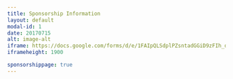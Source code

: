 ```yaml
---
title: Sponsorship Information
layout: default
modal-id: 1
date: 20170715
alt: image-alt
iframe: https://docs.google.com/forms/d/e/1FAIpQLSdplPZsntadGGiD9zFIh_dG8g-1HZla7zwOLW1Fv-QAKYbyWQ/viewform?embedded=true
iframeheight: 1900

sponsorshippage: true
---
```

